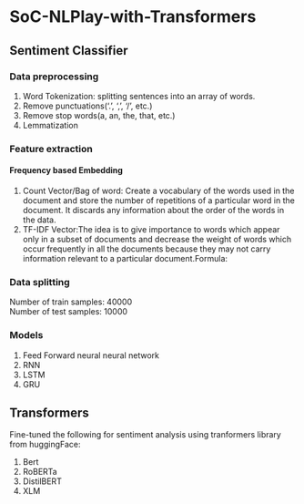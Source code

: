 # SoC-NLPlay-with-Transformers
## Sentiment Classifier
### Data preprocessing
1. Word Tokenization: splitting sentences into an array of words.
2. Remove punctuations(‘.’, ‘,’, ‘/’, etc.)
3. Remove stop words(a, an, the, that, etc.)
4. Lemmatization
### Feature extraction
#### Frequency based Embedding
1. Count Vector/Bag of word: Create a vocabulary of the words used in the document and store the number of repetitions of a particular word in the document. It discards any information about the order of the words in the data.
2. TF-IDF Vector:The idea is to give importance to words which appear only in a subset of documents and decrease the weight of words which occur frequently in all the documents because they may not carry information relevant to a particular document.Formula:
### Data splitting
Number of train samples: 40000 <br />Number of test samples: 10000
### Models
1. Feed Forward neural neural network
2. RNN
3. LSTM
4. GRU
## Transformers
Fine-tuned the following for sentiment analysis using tranformers library from huggingFace:
1. Bert
2. RoBERTa
3. DistilBERT
4. XLM

 
